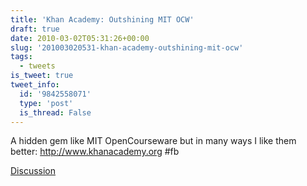 ```yaml
---
title: 'Khan Academy: Outshining MIT OCW'
draft: true
date: 2010-03-02T05:31:26+00:00
slug: '201003020531-khan-academy-outshining-mit-ocw'
tags:
  - tweets
is_tweet: true
tweet_info:
  id: '9842558071'
  type: 'post'
  is_thread: False
---
```




A hidden gem like MIT OpenCourseware but in many ways I like them better: http://www.khanacademy.org #fb

[Discussion](https://x.com/sytelus/status/9842558071)
